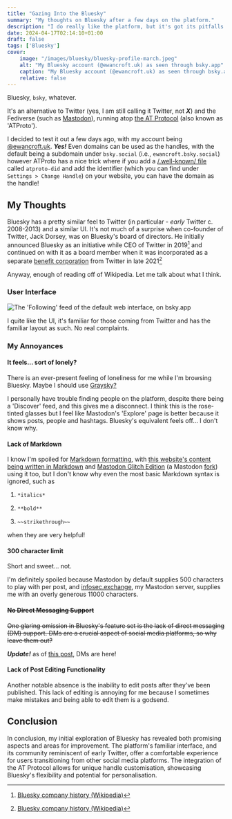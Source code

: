 ```yaml
---
title: "Gazing Into the Bluesky"
summary: "My thoughts on Bluesky after a few days on the platform."
description: "I do really like the platform, but it's got its pitfalls."
date: 2024-04-17T02:14:10+01:00
draft: false
tags: ['Bluesky']
cover:
    image: "/images/bluesky/bluesky-profile-march.jpeg"
    alt: "My Bluesky account (@ewancroft.uk) as seen through bsky.app"
    caption: "My Bluesky account (@ewancroft.uk) as seen through bsky.app"
    relative: false
---
```


Bluesky, `bsky`, whatever.

It's an alternative to Twitter (yes, I am still calling it Twitter, not ***X***) and the Fediverse (such as [Mastodon](https://joinmastodon.org)), running atop [the AT Protocol](https://atproto.com/) (also known as 'ATProto').

I decided to test it out a few days ago, with my account being [@ewancroft.uk](https://bsky.app/profile/did:plc:ofrbh253gwicbkc5nktqepol). ***Yes!*** Even domains can be used as the handles, with the default being a subdomain under `bsky.social` (i.e., `ewancroft.bsky.social`) however ATProto has a nice trick where if you add a [/.well-known/ file](https://en.wikipedia.org/wiki/Well-known_URI) called `atproto-did` and add the identifier (which you can find under `Settings > Change Handle`) on your website, you can have the domain as the handle!

## My Thoughts

Bluesky has a pretty similar feel to Twitter (in particular - *early* Twitter c. 2008-2013) and a similar UI. It's not much of a surprise when co-founder of Twitter, Jack Dorsey, was on Bluesky's board of directors. He initially announced Bluesky as an initiative while CEO of Twitter in 2019[^1] and continued on with it as a board member when it was incorporated as a separate [benefit corporation](https://en.wikipedia.org/wiki/Benefit_corporation) from Twitter in late 2021[^1]

Anyway, enough of reading off of Wikipedia. Let me talk about what I think.

### User Interface

![The 'Following' feed of the default web interface, on bsky.app](/images/bluesky/bluesky-ui-march.jpeg)

I quite like the UI, it's familiar for those coming from Twitter and has the familiar layout as such. No real complaints.

### My Annoyances

#### It feels... sort of lonely?

There is an ever-present feeling of loneliness for me while I'm browsing Bluesky. Maybe I should use [Graysky?](https://graysky.app/)

I personally have trouble finding people on the platform, despite there being a 'Discover' feed, and this gives me a disconnect. I think this is the rose-tinted glasses but I feel like Mastodon's 'Explore' page is better because it shows posts, people and hashtags. Bluesky's equivalent feels off... I don't know why.

#### Lack of Markdown

I know I'm spoiled for [Markdown formatting](https://en.wikipedia.org/wiki/Markdown), with [this website's content being written in Markdown](https://github.com/ewanc26/website/tree/main/content) and [Mastodon Glitch Edition](https://glitch-soc.github.io/docs/) (a Mastodon [fork](https://en.wikipedia.org/wiki/Fork_(software_development))) using it too, but I don't know why even the most basic Markdown syntax is ignored, such as

1. `*italics*`

2. `**bold**`

3. `~~strikethrough~~`

when they are very helpful!

#### 300 character limit

Short and sweet... not.

I'm definitely spoiled because Mastodon by default supplies 500 characters to play with per post, and [infosec.exchange](https://infosec.exchange), my Mastodon server, supplies me with an overly generous 11000 characters.

#### ~~No Direct Messaging Support~~

~~One glaring omission in Bluesky's feature set is the lack of direct messaging (DM) support. DMs are a crucial aspect of social media platforms, so why leave them out?~~

***Update!*** as of [this post](https://bsky.app/profile/bsky.app/post/3kt3y33tk4w2m), DMs are here!

#### Lack of Post Editing Functionality

Another notable absence is the inability to edit posts after they've been published. This lack of editing is annoying for me because I sometimes make mistakes and being able to edit them is a godsend.

## Conclusion

In conclusion, my initial exploration of Bluesky has revealed both promising aspects and areas for improvement. The platform's familiar interface, and its community reminiscent of early Twitter, offer a comfortable experience for users transitioning from other social media platforms. The integration of the AT Protocol allows for unique handle customisation, showcasing Bluesky's flexibility and potential for personalisation.

[^1]: [Bluesky company history (Wikipedia)](https://en.wikipedia.org/wiki/Bluesky_(social_network)#Company_history)
